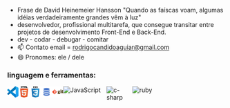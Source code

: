 - Frase de David Heinemeier Hansson "Quando as faíscas voam, algumas idéias verdadeiramente grandes vêm à luz" 
- desenvolvedor, profissional multitarefa, que consegue transitar entre projetos de desenvolvimento Front-End e Back-End.
- dev - codar - debugar - comitar
- 📫 Contato email = rodrigocandidoaguiar@gmail.com
- 😄 Pronomes: ele / dele
### linguagem e ferramentas:
<img align="left" alt="Visual Studio Code" width="26px" src="https://raw.githubusercontent.com/github/explore/80688e429a7d4ef2fca1e82350fe8e3517d3494d/topics/visual-studio-code/visual-studio-code.png" />
<img align="left" alt="HTML5" width="26px" src="https://raw.githubusercontent.com/github/explore/80688e429a7d4ef2fca1e82350fe8e3517d3494d/topics/html/html.png" />
<img align="left" alt="CSS3" width="26px" src="https://raw.githubusercontent.com/github/explore/80688e429a7d4ef2fca1e82350fe8e3517d3494d/topics/css/css.png" />
<img align="left" alt="SQL" width="26px" src="https://raw.githubusercontent.com/github/explore/80688e429a7d4ef2fca1e82350fe8e3517d3494d/topics/sql/sql.png" />
<img align="left" alt="Git" width="26px" src="https://raw.githubusercontent.com/github/explore/80688e429a7d4ef2fca1e82350fe8e3517d3494d/topics/git/git.png" />
<img align="left" alt="JavaScript" width="100px" 
src="https://img.shields.io/badge/javascript-563D7C?style=flat-square&logo=javascript&logoColor=white&color=FFFF00"/>
<img align="left" alt="c-sharp" width="60px" src="https://img.shields.io/badge/C%23-239120?style=for-the-badge&logo=c-sharp&logoColor=white&color=8B008B"/>
<img align="left" alt="ruby" width="100px" 
src="https://img.shields.io/badge/ruby-563D7C?style=flat-square&logo=ruby&logoColor=white&color=DC143C"/>

